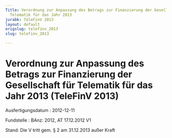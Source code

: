 ```yaml
---
Title: Verordnung zur Anpassung des Betrags zur Finanzierung der Gesellschaft für
  Telematik für das Jahr 2013
jurabk: TeleFinV 2013
layout: default
origslug: telefinv_2013
slug: telefinv_2013

---
```


# Verordnung zur Anpassung des Betrags zur Finanzierung der Gesellschaft für Telematik für das Jahr 2013 (TeleFinV 2013)

Ausfertigungsdatum
:   2012-12-11

Fundstelle
:   BAnz: 2012, AT 17.12.2012 V1

Stand: Die V tritt gem. § 2 am 31.12.2013 außer Kraft
